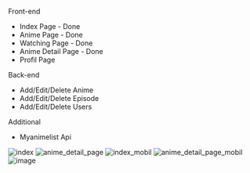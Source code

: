 
Front-end

* Index Page - Done
* Anime Page - Done 
* Watching Page - Done
* Anime Detail Page - Done
* Profil Page

Back-end

* Add/Edit/Delete Anime
* Add/Edit/Delete Episode
* Add/Edit/Delete Users

Additional

* Myanimelist Api

![index](https://user-images.githubusercontent.com/110173713/182043539-cdb59b17-de06-43ed-938c-c65c4d0908f4.png)
![anime_detail_page](https://user-images.githubusercontent.com/110173713/182043541-e6095e19-323c-4886-9dc5-fa50b81f2b5f.png)
![index_mobil](https://user-images.githubusercontent.com/110173713/182043546-8443b793-5235-404d-b3ac-31ef9e0117c4.png)
![anime_detail_page_mobil](https://user-images.githubusercontent.com/110173713/182043549-f39ad101-e8cc-4205-b0f0-78b712885cfc.png)
![image](https://user-images.githubusercontent.com/110173713/182814131-9a9aac5c-95c8-4084-a133-bee1f48e01d4.png)
